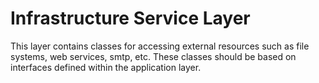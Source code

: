 # Infrastructure Service Layer

This layer contains classes for accessing external resources such as file systems, web services, smtp, etc.
These classes should be based on interfaces defined within the application layer.
